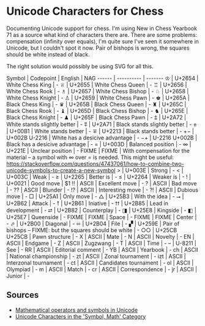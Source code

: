 # Unicode Characters for Chess

Documenting Unicode support for chess. I'm using New in Chess Yearbook
71 as a source what kind of characters there are. There are some
problems: compensation (infinity over equals), I'm quite sure I've seen
it somewhere in Unicode, but I couldn't spot it now. Pair of bishops is
wrong, the squares should be white instead of black.

The right solution would possibly be using SVG for all this.

Symbol | Codepoint | English | NAG
------ | ---------- | -------
&#x2654; | U+2654 | White Chess King | -
&#x2655; | U+2655 | White Chess Queen | -
&#x2656; | U+2656 | White Chess Rook | -
&#x2657; | U+2657 | White Chess Bishop | -
&#x2658; | U+2658 | White Chess Knight | -
&#x2659; | U+2659 | White Chess Pawn | -
&#x265A; | U+265A | Black Chess King | -
&#x265B; | U+265B | Black Chess Queen | -
&#x265C; | U+265C | Black Chess Rook | -
&#x265D; | U+265D | Black Chess Bishop | -
&#x265E; | U+265E | Black Chess Knight | -
&#x265F; | U+265F | Black Chess Pawn | -
&#x2a72; | U+2A72 | White stands slightly better | -
&#x2a71; | U+2A71 | Black stands slightly better | -
&#xb1; | U+00B1 | White stands better | -
&#x2213; | U+2213 | Black stands better | -
+&#x2212; | U+002B U-2216 | White has a desicive advantage | -
&#x2212;+ |  U-2216 U+002B | Black has a desicive advantage | -
= | U+003D | Balanced position | -
&#x221e; | U+221E | Unclear position | -
FIXME | FIXME | With compensation for the material – a symbol with &#x221e; over = is needed. This might be useful: https://stackoverflow.com/questions/47437061/how-to-combine-two-unicode-symbols-to-create-a-new-symbol
&gt; | U+003E | Strong | -
&lt; | U+003C | Weak | -
&#x2265; | U+2265 | Better is | -
&#x2264; | U+2264 | Weaker is | -
! | U+0021 | Good move | $1
!! | ASCII | Excellent move | -
? | ASCII | Bad move | -
?? | ASCII | Blunder | -
!? | ASCII | Interesting move | -
?! | ASCII | Dubious move | -
&#x25A1; | U+25A1 | Only move | -
&#x25B3; | U+25B3 | With the idea | -
&#x2B62; | U+2B62 | Attack | -
&#x2B61; | U+2B61 | Iniative | -
&#x2B85; | U+2B85 | Lead in development | -
&#x2B82; | U+2B82 | Counterplay | -
&#x25E8; | U+25E8 | Kingside | -
&#x25E7; | U+25E7 | Queenside | -
FIXME | FIXME | Space | -
FIXME | FIXME | Center | -
&#x2B00; | U+2B00 | Diagonal | -
&#x2B04; | U+2B04 | File | -
&#x259E; | U+259E | Pair of bishops – FIXME: but the squares should be white | -
&#x25CB;&#x25CB; | U+25CB U+25CB | Pawn structure | -
X | ASCII | Mate | -
N | ASCII | Novelty | -
EN | ASCII | Endgame | -
Z | ASCII | Zugzwang | -
T | ASCII | Time | -
– | U-8211 | See | -
RR | ASCII | Editorial comment | -
YB | ASCII | Yearbook | -
ch | ASCII | National championship | -
zt | ASCII | Zonal tournament | -
izt | ASCII | Interzonal tournament | -
ct | ASCII | Candidates tournament | -
ol | ASCII | Olympiad | -
m | ASCII | Match | -
cr | ASCII | Correspondence | -
jr | ASCII | Junior | -

## Sources

* [Mathematical operators and symbols in Unicode](https://en.wikipedia.org/wiki/Mathematical_operators_and_symbols_in_Unicode)
* [Unicode Characters in the 'Symbol, Math' Category](http://www.fileformat.info/info/unicode/category/Sm/list.htm)
